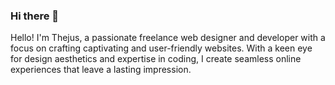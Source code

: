 ### Hi there 👋


Hello! I'm Thejus, a passionate freelance web designer and developer with a focus on crafting captivating and user-friendly websites. With a keen eye for design aesthetics and expertise in coding, I create seamless online experiences that leave a lasting impression.

<!--
**thejusnv/thejusnv** is a ✨ _special_ ✨ repository because its `README.md` (this file) appears on your GitHub profile.

Here are some ideas to get you started:
🔭 I’m currently working on ..
- 
- 🌱 I’m currently learning ...
- 👯 I’m looking to collaborate on ...
- 🤔 I’m looking for help with ...
- 💬 Ask me about ...
- 📫 How to reach me: ...
- 😄 Pronouns: ...
- ⚡ Fun fact: ...
-->
